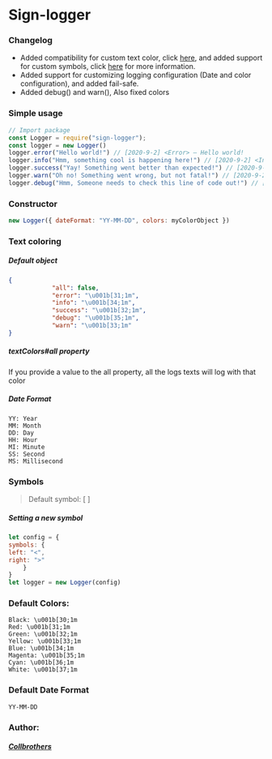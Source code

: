 # Sign-logger
### Changelog
* Added compatibility for custom text color, click [here](#text-coloring), and added support for custom symbols, click [here](symbols) for more information.
* Added support for customizing logging configuration (Date and color configuration), and added fail-safe.
* Added debug() and warn(), Also fixed colors
### Simple usage
```js
// Import package
const Logger = require("sign-logger");
const logger = new Logger()
logger.error("Hello world!") // [2020-9-2] <Error> — Hello world!
logger.info("Hmm, something cool is happening here!") // [2020-9-2] <Info> — Hmm, something cool is happening here!
logger.success("Yay! Something went better than expected!") // [2020-9-2]  <Success> — Yay! Something went better than expected! 
logger.warn("Oh no! Something went wrong, but not fatal!") // [2020-9-2]  <Warn> — Oh no! Something went wrong, but not fatal!
logger.debug("Hmm, Someone needs to check this line of code out!") // [2020-9-2]  <Debug> — Hmm, Someone needsto check this line of code out!
``` 
### Constructor
```js
new Logger({ dateFormat: "YY-MM-DD", colors: myColorObject })
```
### Text coloring
##### Default object
```json
{
            "all": false,
            "error": "\u001b[31;1m",
            "info": "\u001b[34;1m",
            "success": "\u001b[32;1m",
            "debug": "\u001b[35;1m",
            "warn": "\u001b[33;1m"
}
```
##### textColors#all property
If you provide a value to the all property, all the logs texts will log with that color </p>
##### Date Format
```
YY: Year
MM: Month
DD: Day
HH: Hour
MI: Minute
SS: Second
MS: Millisecond
```
### Symbols
> Default symbol: [ ]
##### Setting a new symbol
```js
let config = {
symbols: {
left: "<",
right: ">"
    }
}
let logger = new Logger(config)
```
### Default Colors:
```
Black: \u001b[30;1m
Red: \u001b[31;1m
Green: \u001b[32;1m
Yellow: \u001b[33;1m
Blue: \u001b[34;1m
Magenta: \u001b[35;1m
Cyan: \u001b[36;1m
White: \u001b[37;1m
```
### Default Date Format
```
YY-MM-DD
```
### Author:
##### [Collbrothers](https://github.com/Collbrothers)